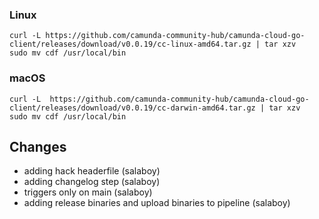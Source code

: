 ### Linux

```shell
curl -L https://github.com/camunda-community-hub/camunda-cloud-go-client/releases/download/v0.0.19/cc-linux-amd64.tar.gz | tar xzv 
sudo mv cdf /usr/local/bin
```

### macOS

```shell
curl -L  https://github.com/camunda-community-hub/camunda-cloud-go-client/releases/download/v0.0.19/cc-darwin-amd64.tar.gz | tar xzv
sudo mv cdf /usr/local/bin
```

## Changes

* adding hack headerfile (salaboy)
* adding changelog step (salaboy)
* triggers only on main (salaboy)
* adding release binaries and upload binaries to pipeline (salaboy)
